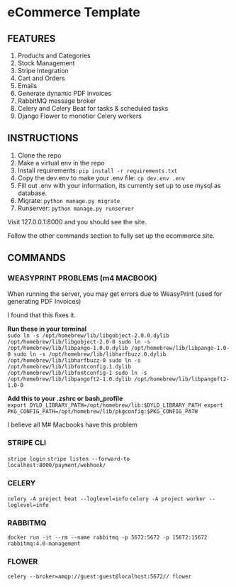 # eCommerce Template #

## FEATURES ##
1. Products and Categories
2. Stock Management
3. Stripe Integration
4. Cart and Orders
5. Emails
6. Generate dynamic PDF invoices
7. RabbitMQ message broker
8. Celery and Celery Beat for tasks & scheduled tasks
9. Django Flower to monotior Celery workers

## INSTRUCTIONS ##
1. Clone the repo
2. Make a virtual env in the repo
3. Install requirements: `pip install -r requirements.txt`
4. Copy the dev.env to make your .env file: `cp dev.env .env`
5. Fill out .env with your information, its currently set up to use mysql as database.
6. Migrate: `python manage.py migrate`
7. Runserver: `python manage.py runserver`

Visit 127.0.0.1:8000 and you should see the site.

Follow the other commands section to fully set up the ecommerce site.

## COMMANDS ##

### WEASYPRINT PROBLEMS (m4 MACBOOK) ###

When running the server, you may get errors due to WeasyPrint (used for generating PDF Invoices)

I found that this fixes it.

**Run these in your terminal**\
`sudo ln -s /opt/homebrew/lib/libgobject-2.0.0.dylib /opt/homebrew/lib/libgobject-2.0-0
sudo ln -s /opt/homebrew/lib/libpango-1.0.0.dylib /opt/homebrew/lib/libpango-1.0-0
sudo ln -s /opt/homebrew/lib/libharfbuzz.0.dylib /opt/homebrew/lib/libharfbuzz-0
sudo ln -s /opt/homebrew/lib/libfontconfig.1.dylib /opt/homebrew/lib/libfontconfig-1
sudo ln -s /opt/homebrew/lib/libpangoft2-1.0.dylib /opt/homebrew/lib/libpangoft2-1.0-0`

**Add this to your .zshrc or bash_profile**\
`export DYLD_LIBRARY_PATH=/opt/homebrew/lib:$DYLD_LIBRARY_PATH
export PKG_CONFIG_PATH=/opt/homebrew/lib/pkgconfig:$PKG_CONFIG_PATH`

I believe all M# Macbooks have this problem

### STRIPE CLI ###
`stripe login`
`stripe listen --forward-to localhost:8000/payment/webhook/ `

### CELERY ###
`celery -A project beat --loglevel=info`
`celery -A project worker --loglevel=info`

### RABBITMQ ###
`docker run -it --rm --name rabbitmq -p 5672:5672 -p 15672:15672 rabbitmq:4.0-management`

### FLOWER ###
`celery --broker=amqp://guest:guest@localhost:5672// flower`

